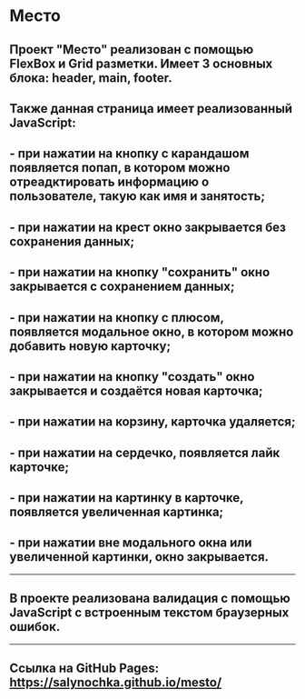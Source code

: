# Место
## Проект "Место" реализован с помощью FlexBox и Grid разметки. Имеет 3 основных блока: header, main, footer. 
##  Также данная страница имеет реализованный JavaScript:
## - при нажатии на кнопку с карандашом появляется попап, в котором можно отреадктировать информацию о пользователе, такую как имя и занятость;
## - при нажатии на крест окно закрывается без сохранения данных;
## - при нажатии на кнопку "сохранить" окно закрывается с сохранением данных;
## - при нажатии на кнопку с плюсом, появляется модальное окно, в котором можно добавить новую карточку;
## - при нажатии на кнопку "создать" окно закрывается и создаётся новая карточка;
## - при нажатии на корзину, карточка удаляется;
## - при нажатии на сердечко, появляется лайк карточке;
## - при нажатии на картинку в карточке, появляется увеличенная картинка;
## - при нажатии вне модального окна или увеличенной картинки, окно закрывается.
_________________
## В проекте реализована валидация с помощью JavaScript с встроенным текстом браузерных ошибок. 
_________________
## Ссылка на GitHub Pages: https://salynochka.github.io/mesto/
